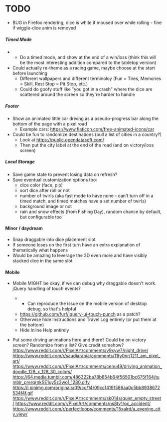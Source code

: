 # TODO
- BUG in Firefox rendering, dice is white if moused over while rolling - fine if wiggle-dice anim is removed

##### Timed Mode
- * Do a timed mode, and show at the end of a win/loss (think this will be the most interesting addition compared to the tabletop version)
- Could actually re-theme as a racing game, maybe choose at the start before launching
  - Different wallpapers and different terminoloy (Fun = Tires, Memories = Skill, Rest Stop = Pit Stop, etc.)
  - Could do goofy stuff like "you got in a crash" where the dice are scattered around the screen so they're harder to handle

##### Footer
- Show an animated little car driving as a pseudo-progress bar along the bottom of the page with a pixel road
  - Example cars: https://www.flaticon.com/free-animated-icons/car
- Could be fun to randomize destinations (pull a list of cities in a country?)
  - Look at https://public.opendatasoft.com/
  - Then put the city label at the end of the road (and on victory/loss screen)

##### Local Storage
- Save game state to prevent losing data on refresh?
- Save eventual customization options too:
  - dice color (face, pip)
  - sort dice after roll or not
  - number of twirls (aka fast mode to have none - can't turn off in a timed match, and timed matches have a set number of twirls)
  - background image or not
  - rain and snow effects (from Fishing Day), random chance by default, but configurable too

#### Minor / daydream
- Snap draggable into dice placement slot
- If someone loses on the first turn have an extra explanation of thematically what happens
- Would be amazing to leverage the 3D even more and have visibly stacked dice in the same slot

#### Mobile
- Mobile MIGHT be okay, if we can debug why draggable doesn't work. jQuery handling of touch events?
  - * Can reproduce the issue on the mobile version of desktop debug, so that's helpful
  - https://github.com/furf/jquery-ui-touch-punch as a patch?
  - Otherwise hide Instructions and Travel Log entirely (or put them at the bottom)
  - Hide Inline Help entirely

- Put some driving animations here and there? Could be on victory screen? Randomize from a list? Give credit somehow?
https://www.reddit.com/r/PixelArt/comments/v9xyw7/night_drive/
https://www.reddit.com/r/saudiarabia/comments/11ty0nr/1211_am_pixel_art/
https://www.reddit.com/r/PixelArt/comments/cenu49/driving_animation_doodle_128_x_128_30_colors/
https://64.media.tumblr.com/486322ba78b854b64f56501bc675f164/tumblr_prerqrnkSE1uy5z3wo1_1280.gifv
https://i.pinimg.com/originals/09/cc/14/09cc14191586aa0c5bb8938672534f4f.gif
https://www.reddit.com/r/PixelArt/comments/sk014s/quiet_empty_street/
https://www.reddit.com/r/PixelArt/comments/ns8tv1/oc_accident/
https://www.reddit.com/r/perfectloops/comments/15xalrd/a_evening_city_view/
